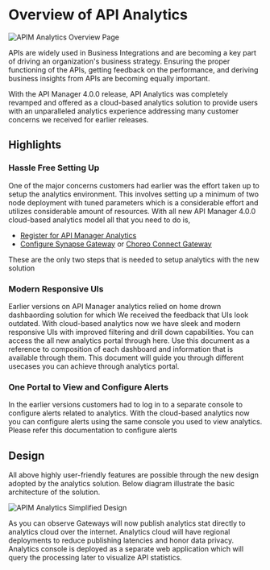 # Overview of API Analytics
![APIM Analytics Overview Page]({{base_path}}/assets/img/observe/apim-analytics-overview-page.png)

APIs are widely used in Business Integrations and are becoming a key part of driving an organization's business 
strategy. Ensuring the proper functioning of the APIs, getting feedback on the performance, and deriving business 
insights from APIs are becoming equally important.

With the API Manager 4.0.0 release, API Analytics was completely revamped and offered as a cloud-based analytics solution
 to provide users with an unparalleled analytics experience addressing many customer concerns we received for earlier 
 releases.

## Highlights
### Hassle Free Setting Up
One of the major concerns customers had earlier was the effort taken up to setup the analytics environment. This 
involves setting up a minimum of two node deployment with tuned parameters which is a considerable effort and utilizes 
considerable amount of resources. 
With all new API Manager 4.0.0 cloud-based analytics model all that you need to do is,
 - [Register for API Manager Analytics]({{base_path}}/observe/api-manager-analytics/configure-analytics/register-for-analytics)
 - [Configure Synapse Gateway]({{base_path}}/observe/api-manager-analytics/configure-analytics/configure-synapse-gateway) or [Choreo Connect Gateway]({{base_path}}/observe/api-manager-analytics/configure-analytics/configure-microgateway)

These are the only two steps that is needed to setup analytics with the new solution

### Modern Responsive UIs
Earlier versions on API Manager analytics relied on home drown dashbaording solution for which We received the
 feedback that UIs look outdated. With cloud-based analytics now we have sleek and modern responsive UIs with improved 
 filtering and drill down capabilities. 
You can access the all new analytics portal through here. Use this document as a reference to composition of each
 dashboard and information that is available through them. This document will guide you through different usecases
  you can achieve through analytics portal.

### One Portal to View and Configure Alerts
In the earlier versions customers had to log in to a separate console to configure alerts related to analytics. With
 the cloud-based analytics now you can configure alerts using the same console you used to view analytics. 
 Please refer this documentation to configure alerts

## Design
All above highly user-friendly features are possible through the new design adopted by the analytics solution. 
Below diagram illustrate the basic architecture of the solution.

![APIM Analytics Simplified Design]({{base_path}}/assets/img/observe/apim-analytics-simplified.jpg)

As you can observe Gateways will now publish analytics stat directly to analytics cloud over the internet. 
Analytics cloud will have regional deployments to reduce publishing latencies and honor data privacy. 
Analytics console is deployed as a separate web application which will query the processing later to visualize
 API statistics.
